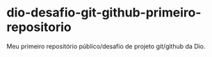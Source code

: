 # dio-desafio-git-github-primeiro-repositorio
Meu primeiro repositório público/desafio de projeto git/github da Dio.
